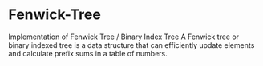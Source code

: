 # Fenwick-Tree
Implementation of Fenwick Tree / Binary Index Tree
A Fenwick tree or binary indexed tree is a data structure that can efficiently update elements and calculate prefix sums in a table of numbers. 
